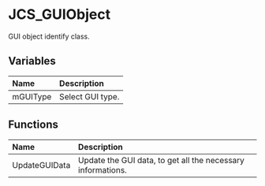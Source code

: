 # JCS_GUIObject

GUI object identify class.

## Variables

| Name     | Description      |
|:---------|:-----------------|
| mGUIType | Select GUI type. |

## Functions

| Name          | Description                                                 |
|:--------------|:------------------------------------------------------------|
| UpdateGUIData | Update the GUI data, to get all the necessary informations. |
